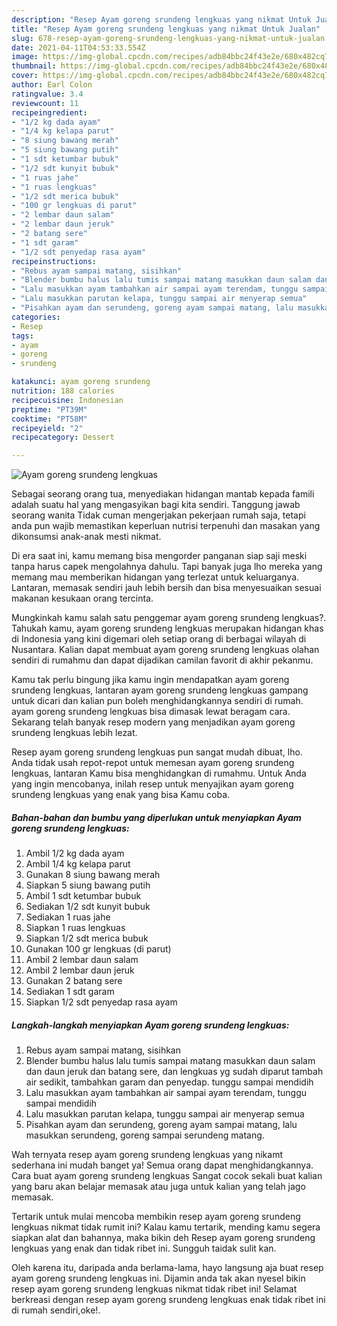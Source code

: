```yaml
---
description: "Resep Ayam goreng srundeng lengkuas yang nikmat Untuk Jualan"
title: "Resep Ayam goreng srundeng lengkuas yang nikmat Untuk Jualan"
slug: 678-resep-ayam-goreng-srundeng-lengkuas-yang-nikmat-untuk-jualan
date: 2021-04-11T04:53:33.554Z
image: https://img-global.cpcdn.com/recipes/adb84bbc24f43e2e/680x482cq70/ayam-goreng-srundeng-lengkuas-foto-resep-utama.jpg
thumbnail: https://img-global.cpcdn.com/recipes/adb84bbc24f43e2e/680x482cq70/ayam-goreng-srundeng-lengkuas-foto-resep-utama.jpg
cover: https://img-global.cpcdn.com/recipes/adb84bbc24f43e2e/680x482cq70/ayam-goreng-srundeng-lengkuas-foto-resep-utama.jpg
author: Earl Colon
ratingvalue: 3.4
reviewcount: 11
recipeingredient:
- "1/2 kg dada ayam"
- "1/4 kg kelapa parut"
- "8 siung bawang merah"
- "5 siung bawang putih"
- "1 sdt ketumbar bubuk"
- "1/2 sdt kunyit bubuk"
- "1 ruas jahe"
- "1 ruas lengkuas"
- "1/2 sdt merica bubuk"
- "100 gr lengkuas di parut"
- "2 lembar daun salam"
- "2 lembar daun jeruk"
- "2 batang sere"
- "1 sdt garam"
- "1/2 sdt penyedap rasa ayam"
recipeinstructions:
- "Rebus ayam sampai matang, sisihkan"
- "Blender bumbu halus lalu tumis sampai matang masukkan daun salam dan daun jeruk dan batang sere, dan lengkuas yg sudah diparut tambah air sedikit, tambahkan garam dan penyedap. tunggu sampai mendidih"
- "Lalu masukkan ayam tambahkan air sampai ayam terendam, tunggu sampai mendidih"
- "Lalu masukkan parutan kelapa, tunggu sampai air menyerap semua"
- "Pisahkan ayam dan serundeng, goreng ayam sampai matang, lalu masukkan serundeng, goreng sampai serundeng matang."
categories:
- Resep
tags:
- ayam
- goreng
- srundeng

katakunci: ayam goreng srundeng 
nutrition: 188 calories
recipecuisine: Indonesian
preptime: "PT39M"
cooktime: "PT58M"
recipeyield: "2"
recipecategory: Dessert

---
```



![Ayam goreng srundeng lengkuas](https://img-global.cpcdn.com/recipes/adb84bbc24f43e2e/680x482cq70/ayam-goreng-srundeng-lengkuas-foto-resep-utama.jpg)

Sebagai seorang orang tua, menyediakan hidangan mantab kepada famili adalah suatu hal yang mengasyikan bagi kita sendiri. Tanggung jawab seorang  wanita Tidak cuman mengerjakan pekerjaan rumah saja, tetapi anda pun wajib memastikan keperluan nutrisi terpenuhi dan masakan yang dikonsumsi anak-anak mesti nikmat.

Di era  saat ini, kamu memang bisa mengorder panganan siap saji meski tanpa harus capek mengolahnya dahulu. Tapi banyak juga lho mereka yang memang mau memberikan hidangan yang terlezat untuk keluarganya. Lantaran, memasak sendiri jauh lebih bersih dan bisa menyesuaikan sesuai makanan kesukaan orang tercinta. 



Mungkinkah kamu salah satu penggemar ayam goreng srundeng lengkuas?. Tahukah kamu, ayam goreng srundeng lengkuas merupakan hidangan khas di Indonesia yang kini digemari oleh setiap orang di berbagai wilayah di Nusantara. Kalian dapat membuat ayam goreng srundeng lengkuas olahan sendiri di rumahmu dan dapat dijadikan camilan favorit di akhir pekanmu.

Kamu tak perlu bingung jika kamu ingin mendapatkan ayam goreng srundeng lengkuas, lantaran ayam goreng srundeng lengkuas gampang untuk dicari dan kalian pun boleh menghidangkannya sendiri di rumah. ayam goreng srundeng lengkuas bisa dimasak lewat beragam cara. Sekarang telah banyak resep modern yang menjadikan ayam goreng srundeng lengkuas lebih lezat.

Resep ayam goreng srundeng lengkuas pun sangat mudah dibuat, lho. Anda tidak usah repot-repot untuk memesan ayam goreng srundeng lengkuas, lantaran Kamu bisa menghidangkan di rumahmu. Untuk Anda yang ingin mencobanya, inilah resep untuk menyajikan ayam goreng srundeng lengkuas yang enak yang bisa Kamu coba.

<!--inarticleads1-->

##### Bahan-bahan dan bumbu yang diperlukan untuk menyiapkan Ayam goreng srundeng lengkuas:

1. Ambil 1/2 kg dada ayam
1. Ambil 1/4 kg kelapa parut
1. Gunakan 8 siung bawang merah
1. Siapkan 5 siung bawang putih
1. Ambil 1 sdt ketumbar bubuk
1. Sediakan 1/2 sdt kunyit bubuk
1. Sediakan 1 ruas jahe
1. Siapkan 1 ruas lengkuas
1. Siapkan 1/2 sdt merica bubuk
1. Gunakan 100 gr lengkuas (di parut)
1. Ambil 2 lembar daun salam
1. Ambil 2 lembar daun jeruk
1. Gunakan 2 batang sere
1. Sediakan 1 sdt garam
1. Siapkan 1/2 sdt penyedap rasa ayam




<!--inarticleads2-->

##### Langkah-langkah menyiapkan Ayam goreng srundeng lengkuas:

1. Rebus ayam sampai matang, sisihkan
1. Blender bumbu halus lalu tumis sampai matang masukkan daun salam dan daun jeruk dan batang sere, dan lengkuas yg sudah diparut tambah air sedikit, tambahkan garam dan penyedap. tunggu sampai mendidih
1. Lalu masukkan ayam tambahkan air sampai ayam terendam, tunggu sampai mendidih
1. Lalu masukkan parutan kelapa, tunggu sampai air menyerap semua
1. Pisahkan ayam dan serundeng, goreng ayam sampai matang, lalu masukkan serundeng, goreng sampai serundeng matang.




Wah ternyata resep ayam goreng srundeng lengkuas yang nikamt sederhana ini mudah banget ya! Semua orang dapat menghidangkannya. Cara buat ayam goreng srundeng lengkuas Sangat cocok sekali buat kalian yang baru akan belajar memasak atau juga untuk kalian yang telah jago memasak.

Tertarik untuk mulai mencoba membikin resep ayam goreng srundeng lengkuas nikmat tidak rumit ini? Kalau kamu tertarik, mending kamu segera siapkan alat dan bahannya, maka bikin deh Resep ayam goreng srundeng lengkuas yang enak dan tidak ribet ini. Sungguh taidak sulit kan. 

Oleh karena itu, daripada anda berlama-lama, hayo langsung aja buat resep ayam goreng srundeng lengkuas ini. Dijamin anda tak akan nyesel bikin resep ayam goreng srundeng lengkuas nikmat tidak ribet ini! Selamat berkreasi dengan resep ayam goreng srundeng lengkuas enak tidak ribet ini di rumah sendiri,oke!.

